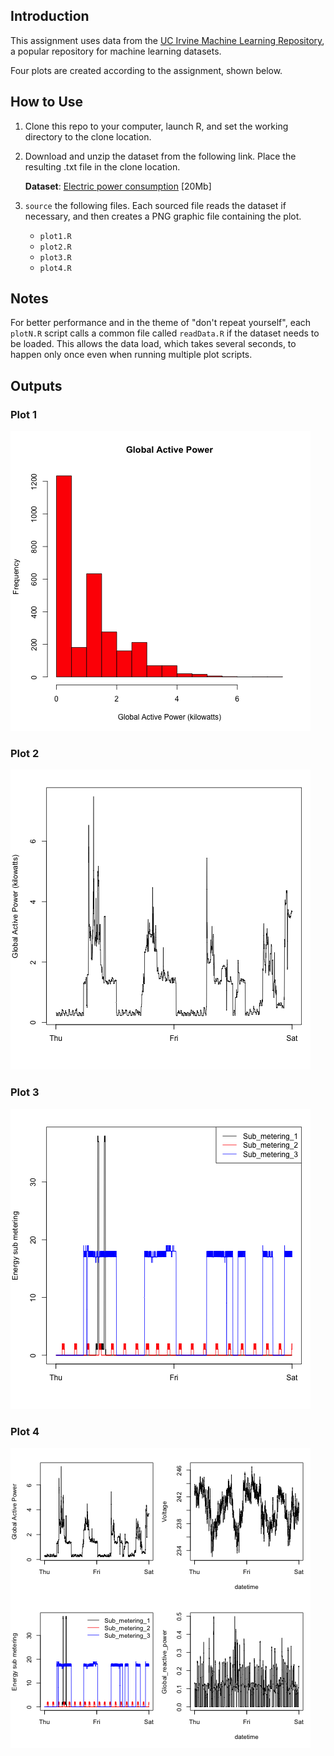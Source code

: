 ## Introduction

This assignment uses data from
the <a href="http://archive.ics.uci.edu/ml/">UC Irvine Machine
Learning Repository</a>, a popular repository for machine learning
datasets. 

Four plots are created according to the assignment, shown below.

## How to Use
1. Clone this repo to your computer, launch R, and set the working directory to the clone location.

1. Download and unzip the dataset from the following link. Place the resulting .txt file in the clone location.

    <b>Dataset</b>: <a href="https://d396qusza40orc.cloudfront.net/exdata%2Fdata%2Fhousehold_power_consumption.zip">Electric power consumption</a> [20Mb]

1. `source` the following files. Each sourced file reads the dataset if necessary, and then creates a PNG graphic file containing the plot.
    * `plot1.R`
    * `plot2.R`
    * `plot3.R`
    * `plot4.R`
    
## Notes
For better performance and in the theme of "don't repeat yourself", each `plotN.R` script calls a common file called `readData.R` if the dataset needs to be loaded. This allows the data load, which takes several seconds, to happen only once even when running multiple plot scripts.
 
## Outputs    
### Plot 1

![plot1](plot1.png) 

### Plot 2

![plot2](plot2.png) 

### Plot 3

![plot3](plot3.png) 

### Plot 4

![plot4](plot4.png) 


